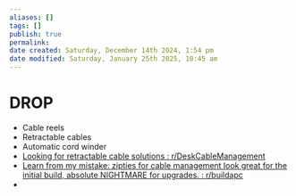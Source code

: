 ```yaml
---
aliases: []
tags: []
publish: true
permalink:
date created: Saturday, December 14th 2024, 1:54 pm
date modified: Saturday, January 25th 2025, 10:45 am
---
```


# DROP

- Cable reels
- Retractable cables
- Automatic cord winder
- [Looking for retractable cable solutions : r/DeskCableManagement](https://www.reddit.com/r/DeskCableManagement/comments/paufxk/looking_for_retractable_cable_solutions/) 
- [Learn from my mistake: zipties for cable management look great for the initial build, absolute NIGHTMARE for upgrades. : r/buildapc](https://www.reddit.com/r/buildapc/comments/bzzrka/learn_from_my_mistake_zipties_for_cable/)
- 